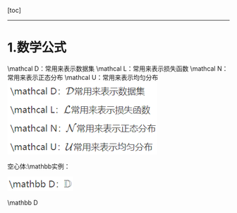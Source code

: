 [toc]

---



# 1.数学公式

\mathcal D：常用来表示数据集
\mathcal L：常用来表示损失函数
\mathcal N：常用来表示正态分布
\mathcal U：常用来表示均匀分布
![image-20200529235022188](images/Latex/image-20200529235022188.png)



空心体:\mathbb实例：

![image-20200529235322812](images/Latex/image-20200529235322812.png)

\mathbb D

